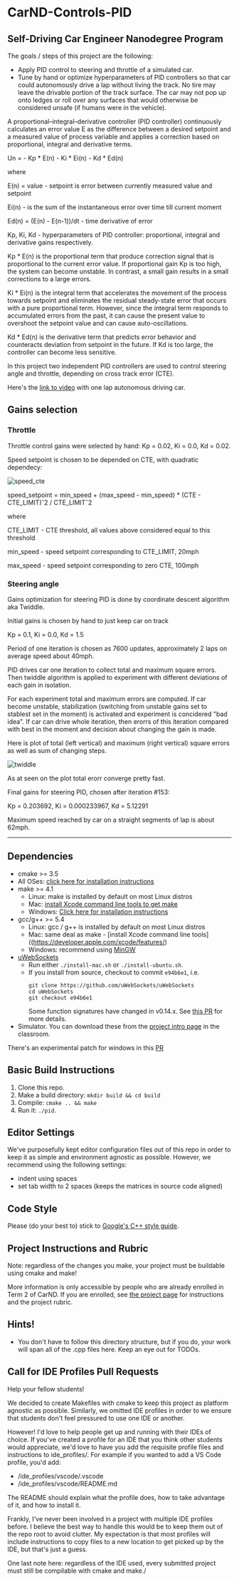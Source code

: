 # CarND-Controls-PID
Self-Driving Car Engineer Nanodegree Program
---
The goals / steps of this project are the following:

* Apply PID control to steering and throttle of a simulated car.
* Tune by hand or optimize hyperparameters of PID controllers so that car could autonomously drive a lap without living the track. No tire may leave the drivable portion of the track surface. The car may not pop up onto ledges or roll over any surfaces that would otherwise be considered unsafe (if humans were in the vehicle).  

[//]: # (Image References)

[speed_cte]: ./result/speed_cte.png "CTE to Speed"
[twiddle]: ./result/twiddle.png "Twiddle result"


A proportional–integral–derivative controller (PID controller) continuously calculates an error value E as the difference between a desired setpoint and a measured value of process variable and applies a correction based on proportional, integral and derivative terms.

Un = \- Kp \* E(n) \- Ki \* Ei(n) \- Kd \* Ed(n)

where 

E(n) = value \- setpoint  is error between currently measured value and setpoint

Ei(n) - is the sum of the instantaneous error over time till current moment

Ed(n) = (E(n) - E(n-1))/dt - time derivative of error

Kp, Ki, Kd - hyperparameters of PID controller: proportional, integral and derivative gains respectively. 

Kp * E(n) is the proportional term that produce correction signal that is proportional to the current error value. If proportional gain Kp is too high, the system can become unstable. In contrast, a small gain results in a small corrections to a large errors.

Ki * Ei(n) is the integral term that accelerates the movement of the process towards setpoint and eliminates the residual steady-state error that occurs with a pure proportional term. However, since the integral term responds to accumulated errors from the past, it can cause the present value to overshoot the setpoint value and can cause auto-oscillations.

Kd * Ed(n) is the derivative term that predicts error behavior and сounteracts deviation from setpoint in the future. If Kd is too large, the controller can become less sensitive.

In this project two independent PID controllers are used to control steering angle and throttle, depending on cross track error (CTE). 

Here's the [link to video](./result/final.mp4) with one lap autonomous driving car.

## Gains selection

### Throttle 

Throttle control gains were selected by hand: Kp = 0.02, Ki = 0.0, Kd = 0.02. 

Speed setpoint is chosen to be depended on CTE, with quadratic dependecy:

![speed_cte][speed_cte]

speed_setpoint = min_speed + (max_speed - min_speed) * (CTE - CTE_LIMIT)ˆ2 / CTE_LIMITˆ2

where 

CTE_LIMIT - CTE threshold, all values above considered equal to this threshold 

min_speed - speed setpoint corresponding to CTE_LIMIT, 20mph

max_speed - speed setpoint corresponding to zero CTE, 100mph

### Steering angle

Gains optimization for steering PID is done by coordinate descent algorithm aka Twiddle.

Initial gains is chosen by hand to just keep car on track

Kp = 0.1, Ki = 0.0, Kd = 1.5  

Period of one iteration is chosen as 7600 updates, approximately 2 laps on average speed about 40mph.

PID drives car one iteration to collect total and maximum square errors. Then twiddle algorithm is applied to experiment with different deviations of each gain in isolation.

For each experiment total and maximum errors are computed. If car become unstable, stabilization (switching from unstable gains set to stablest set in the moment) is activated and experiment is concidered "bad idea". If car can drive whole iteration, then erorrs of this iteration compared with best in the moment and decision about changing the gain is made. 

Here is plot of total (left vertical) and maximum (right vertical) square errors as well as sum of changing steps.

![twiddle][twiddle]

As at seen on the plot total erorr converge pretty fast.

Final gains for steering PID, chosen after iteration #153:

Kp = 0.203692, Ki = 0.000233967, Kd = 5.12291 

Maximum speed reached by car on a straight segments of lap is about 62mph.

---

## Dependencies

* cmake >= 3.5
 * All OSes: [click here for installation instructions](https://cmake.org/install/)
* make >= 4.1
  * Linux: make is installed by default on most Linux distros
  * Mac: [install Xcode command line tools to get make](https://developer.apple.com/xcode/features/)
  * Windows: [Click here for installation instructions](http://gnuwin32.sourceforge.net/packages/make.htm)
* gcc/g++ >= 5.4
  * Linux: gcc / g++ is installed by default on most Linux distros
  * Mac: same deal as make - [install Xcode command line tools]((https://developer.apple.com/xcode/features/)
  * Windows: recommend using [MinGW](http://www.mingw.org/)
* [uWebSockets](https://github.com/uWebSockets/uWebSockets)
  * Run either `./install-mac.sh` or `./install-ubuntu.sh`.
  * If you install from source, checkout to commit `e94b6e1`, i.e.
    ```
    git clone https://github.com/uWebSockets/uWebSockets 
    cd uWebSockets
    git checkout e94b6e1
    ```
    Some function signatures have changed in v0.14.x. See [this PR](https://github.com/udacity/CarND-MPC-Project/pull/3) for more details.
* Simulator. You can download these from the [project intro page](https://github.com/udacity/self-driving-car-sim/releases) in the classroom.

There's an experimental patch for windows in this [PR](https://github.com/udacity/CarND-PID-Control-Project/pull/3)

## Basic Build Instructions

1. Clone this repo.
2. Make a build directory: `mkdir build && cd build`
3. Compile: `cmake .. && make`
4. Run it: `./pid`. 

## Editor Settings

We've purposefully kept editor configuration files out of this repo in order to
keep it as simple and environment agnostic as possible. However, we recommend
using the following settings:

* indent using spaces
* set tab width to 2 spaces (keeps the matrices in source code aligned)

## Code Style

Please (do your best to) stick to [Google's C++ style guide](https://google.github.io/styleguide/cppguide.html).

## Project Instructions and Rubric

Note: regardless of the changes you make, your project must be buildable using
cmake and make!

More information is only accessible by people who are already enrolled in Term 2
of CarND. If you are enrolled, see [the project page](https://classroom.udacity.com/nanodegrees/nd013/parts/40f38239-66b6-46ec-ae68-03afd8a601c8/modules/f1820894-8322-4bb3-81aa-b26b3c6dcbaf/lessons/e8235395-22dd-4b87-88e0-d108c5e5bbf4/concepts/6a4d8d42-6a04-4aa6-b284-1697c0fd6562)
for instructions and the project rubric.

## Hints!

* You don't have to follow this directory structure, but if you do, your work
  will span all of the .cpp files here. Keep an eye out for TODOs.

## Call for IDE Profiles Pull Requests

Help your fellow students!

We decided to create Makefiles with cmake to keep this project as platform
agnostic as possible. Similarly, we omitted IDE profiles in order to we ensure
that students don't feel pressured to use one IDE or another.

However! I'd love to help people get up and running with their IDEs of choice.
If you've created a profile for an IDE that you think other students would
appreciate, we'd love to have you add the requisite profile files and
instructions to ide_profiles/. For example if you wanted to add a VS Code
profile, you'd add:

* /ide_profiles/vscode/.vscode
* /ide_profiles/vscode/README.md

The README should explain what the profile does, how to take advantage of it,
and how to install it.

Frankly, I've never been involved in a project with multiple IDE profiles
before. I believe the best way to handle this would be to keep them out of the
repo root to avoid clutter. My expectation is that most profiles will include
instructions to copy files to a new location to get picked up by the IDE, but
that's just a guess.

One last note here: regardless of the IDE used, every submitted project must
still be compilable with cmake and make./
